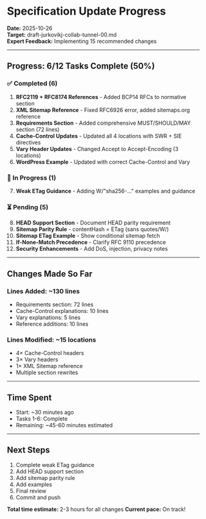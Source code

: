 # Specification Update Progress

**Date:** 2025-10-26  
**Target:** draft-jurkovikj-collab-tunnel-00.md  
**Expert Feedback:** Implementing 15 recommended changes

---

## Progress: 6/12 Tasks Complete (50%)

### ✅ Completed (6)

1. **RFC2119 + RFC8174 References** - Added BCP14 RFCs to normative section
2. **XML Sitemap Reference** - Fixed RFC6926 error, added sitemaps.org reference  
3. **Requirements Section** - Added comprehensive MUST/SHOULD/MAY section (72 lines)
4. **Cache-Control Updates** - Updated all 4 locations with SWR + SIE directives
5. **Vary Header Updates** - Changed Accept to Accept-Encoding (3 locations)
6. **WordPress Example** - Updated with correct Cache-Control and Vary

### 🔄 In Progress (1)

7. **Weak ETag Guidance** - Adding W/"sha256-..." examples and guidance

### ⏳ Pending (5)

8. **HEAD Support Section** - Document HEAD parity requirement
9. **Sitemap Parity Rule** - contentHash = ETag (sans quotes/W/)
10. **Sitemap ETag Example** - Show conditional sitemap fetch
11. **If-None-Match Precedence** - Clarify RFC 9110 precedence
12. **Security Enhancements** - Add DoS, injection, privacy notes

---

## Changes Made So Far

### Lines Added: ~130 lines
- Requirements section: 72 lines
- Cache-Control explanations: 10 lines  
- Vary explanations: 5 lines
- Reference additions: 10 lines

### Lines Modified: ~15 locations
- 4× Cache-Control headers
- 3× Vary headers
- 1× XML Sitemap reference
- Multiple section rewrites

---

## Time Spent

- Start: ~30 minutes ago
- Tasks 1-6: Complete
- Remaining: ~45-60 minutes estimated

---

## Next Steps

1. Complete weak ETag guidance
2. Add HEAD support section
3. Add sitemap parity rule
4. Add examples
5. Final review
6. Commit and push

**Total time estimate:** 2-3 hours for all changes
**Current pace:** On track!
